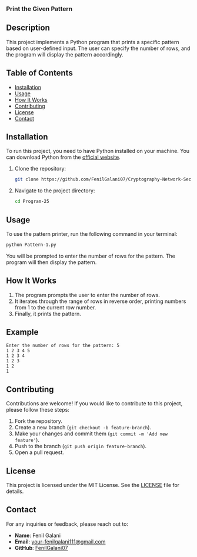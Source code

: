 ### Print the Given Pattern

## Description

This project implements a Python program that prints a specific pattern based on user-defined input. The user can specify the number of rows, and the program will display the pattern accordingly.

## Table of Contents

- [Installation](#installation)
- [Usage](#usage)
- [How It Works](#how-it-works)
- [Contributing](#contributing)
- [License](#license)
- [Contact](#contact)

## Installation

To run this project, you need to have Python installed on your machine. You can download Python from the [official website](https://www.python.org/downloads/).

1. Clone the repository:

   ```bash
   git clone https://github.com/FenilGalani07/Cryptography-Network-Security.git
   ```

2. Navigate to the project directory:

   ```bash
   cd Program-25
   ```

## Usage

To use the pattern printer, run the following command in your terminal:

```bash
python Pattern-1.py
```

You will be prompted to enter the number of rows for the pattern. The program will then display the pattern.

## How It Works

1. The program prompts the user to enter the number of rows.
2. It iterates through the range of rows in reverse order, printing numbers from 1 to the current row number.
3. Finally, it prints the pattern.

## Example

```
Enter the number of rows for the pattern: 5
1 2 3 4 5
1 2 3 4
1 2 3
1 2
1
```

## Contributing

Contributions are welcome! If you would like to contribute to this project, please follow these steps:

1. Fork the repository.
2. Create a new branch (`git checkout -b feature-branch`).
3. Make your changes and commit them (`git commit -m 'Add new feature'`).
4. Push to the branch (`git push origin feature-branch`).
5. Open a pull request.

## License

This project is licensed under the MIT License. See the [LICENSE](LICENSE) file for details.

## Contact

For any inquiries or feedback, please reach out to:

- **Name**: Fenil Galani
- **Email**: [your-fenilgalani111@gmail.com](mailto:your-fenilgalani111@gmail.com)
- **GitHub**: [FenilGalani07](https://github.com/FenilGalani07)

